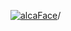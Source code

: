 [![alcaFace](https://camo.githubusercontent.com/2ee094c4af74cb0ec2e19388fccfb809837623e3/68747470733a2f2f7374617469632d63646e2e6a74766e772e6e65742f656d6f7469636f6e732f76312f3332383632362f312e30)](https://twitch.tv/Alca)/

<!--
# My "Popular" CodePens

<table>
	<tr>
		<th></th>
		<th>Title</th>
		<th>Last updated</th>
	</tr>
	<tr>
		<td><a href="https://codepen.io/Alca/pen/abKPZRx" rel="nofollow"><img src="https://codepen.io/alca/pen/abKPZRx/image/default.png" width="100" height="56.25"></a></td>
		<td><a href="https://codepen.io/Alca/pen/abKPZRx" rel="nofollow">A Pen by Jacob Foster</a></td>
		<td>Dec 5, 2022</td>
	</tr>
	<tr>
		<td><a href="https://codepen.io/Alca/pen/VwdqYaK" rel="nofollow"><img src="https://codepen.io/alca/pen/VwdqYaK/image/default.png" width="100" height="56.25"></a></td>
		<td><a href="https://codepen.io/Alca/pen/VwdqYaK" rel="nofollow">Starfield in Processing (#1) ...</a></td>
		<td>Dec 5, 2022</td>
	</tr>
	<tr>
		<td><a href="https://codepen.io/Alca/pen/jOKQKZr" rel="nofollow"><img src="https://codepen.io/alca/pen/jOKQKZr/image/default.png" width="100" height="56.25"></a></td>
		<td><a href="https://codepen.io/Alca/pen/jOKQKZr" rel="nofollow">A Pen by Jacob Foster</a></td>
		<td>Dec 5, 2022</td>
	</tr>
	<tr>
		<td><a href="https://codepen.io/Alca/pen/yLEQJMj" rel="nofollow"><img src="https://codepen.io/alca/pen/yLEQJMj/image/default.png" width="100" height="56.25"></a></td>
		<td><a href="https://codepen.io/Alca/pen/yLEQJMj" rel="nofollow">A Pen by Jacob Foster</a></td>
		<td>Dec 3, 2022</td>
	</tr>
	<tr>
		<td><a href="https://codepen.io/Alca/pen/vYrQGoB" rel="nofollow"><img src="https://codepen.io/alca/pen/vYrQGoB/image/default.png" width="100" height="56.25"></a></td>
		<td><a href="https://codepen.io/Alca/pen/vYrQGoB" rel="nofollow">A Pen by Jacob Foster</a></td>
		<td>Dec 3, 2022</td>
	</tr>
	<tr>
		<td><a href="https://codepen.io/Alca/pen/PoadMoa" rel="nofollow"><img src="https://codepen.io/alca/pen/PoadMoa/image/default.png" width="100" height="56.25"></a></td>
		<td><a href="https://codepen.io/Alca/pen/PoadMoa" rel="nofollow">A Pen by Jacob Foster</a></td>
		<td>Dec 1, 2022</td>
	</tr>
	<tr>
		<td><a href="https://codepen.io/Alca/pen/QWxVKbe" rel="nofollow"><img src="https://codepen.io/alca/pen/QWxVKbe/image/default.png" width="100" height="56.25"></a></td>
		<td><a href="https://codepen.io/Alca/pen/QWxVKbe" rel="nofollow">Quill Playground</a></td>
		<td>Nov 30, 2022</td>
	</tr>
	<tr>
		<td><a href="https://codepen.io/Alca/pen/ZERXxWM" rel="nofollow"><img src="https://codepen.io/alca/pen/ZERXxWM/image/default.png" width="100" height="56.25"></a></td>
		<td><a href="https://codepen.io/Alca/pen/ZERXxWM" rel="nofollow">A Pen by Jacob Foster</a></td>
		<td>Nov 17, 2022</td>
	</tr>
	<tr>
		<td><a href="https://codepen.io/Alca/pen/Yzvxexm" rel="nofollow"><img src="https://codepen.io/alca/pen/Yzvxexm/image/default.png" width="100" height="56.25"></a></td>
		<td><a href="https://codepen.io/Alca/pen/Yzvxexm" rel="nofollow">A Pen by Jacob Foster</a></td>
		<td>Nov 16, 2022</td>
	</tr>
	<tr>
		<td><a href="https://codepen.io/Alca/pen/mdKwrBg" rel="nofollow"><img src="https://codepen.io/alca/pen/mdKwrBg/image/default.png" width="100" height="56.25"></a></td>
		<td><a href="https://codepen.io/Alca/pen/mdKwrBg" rel="nofollow">A Pen by Jacob Foster</a></td>
		<td>Nov 14, 2022</td>
	</tr>
</table>

---

###### Last updated: Thu, 08 Dec 2022 05:01:17 GMT
-->
